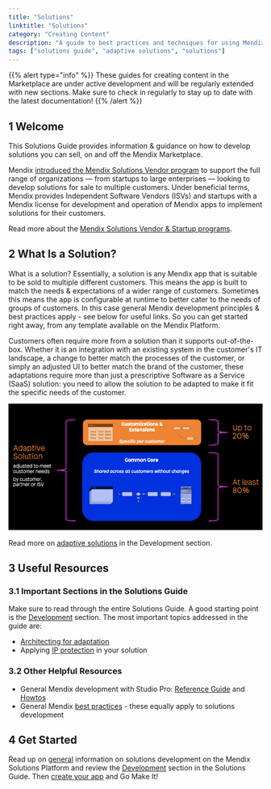 ```yaml
---
title: "Solutions"
linktitle: "Solutions"
category: "Creating Content"
description: "A guide to best practices and techniques for using Mendix"
tags: ["solutions guide", "adaptive solutions", "solutions"]
---
```


{{% alert type="info" %}}
These guides for creating content in the Marketplace are under active development and will be regularly extended with new sections. Make sure to check in regularly to stay up to date with the latest documentation!
{{% /alert %}}

## 1 Welcome

This Solutions Guide provides information & guidance on how to develop solutions you can sell, on and off the Mendix Marketplace.

Mendix [introduced the Mendix Solutions Vendor program](https://www.mendix.com/blog/introducing-the-mendix-isv-partner-program/) to support the full range of organizations — from startups to large enterprises — looking to develop solutions for sale to multiple customers. Under beneficial terms, Mendix provides Independent Software Vendors (ISVs) and startups with a Mendix license for development and operation of Mendix apps to implement solutions for their customers.

Read more about the [Mendix Solutions Vendor & Startup programs](general).

## 2 What Is a Solution?

What is a solution? Essentially, a solution is any Mendix app that is suitable to be sold to multiple different customers. This means the app is built to match the needs & expectations of a wider range of customers. Sometimes this means the app is configurable at runtime to better cater to the needs of groups of customers. In this case general Mendix development principles & best practices apply - see below for useful links. So you can get started right away, from any template available on the Mendix Platform.

Customers often require more from a solution than it supports out-of-the-box. Whether it is an integration with an existing system in the customer's IT landscape, a change to better match the processes of the customer, or simply an adjusted UI to better match the brand of the customer, these adaptations require more than just a prescriptive Software as a Service (SaaS) solution: you need to allow the solution to be adapted to make it fit the specific needs of the customer.

![Adaptive Solution Architecture](attachments/adaptive-solution-architecture.png)

Read more on [adaptive solutions](adaptive-solution-architecture) in the Development section.

## 3 Useful Resources

### 3.1 Important Sections in the Solutions Guide

Make sure to read through the entire Solutions Guide. A good starting point is the [Development](development) section. The most important topics addressed in the guide are:

- [Architecting for adaptation](adaptive-solution-architecture)
- Applying [IP protection](ip-protection) in your solution
<!-- TODO: Custom usage metering to implement different pricing models -->
<!-- TODO: [Version Control](version-control) processes suited to solution development -->
<!-- TODO: Deployment of solutions -->

### 3.2 Other Helpful Resources

- General Mendix development with Studio Pro: [Reference Guide](/refguide) and [Howtos](/howto)
- General Mendix [best practices](/howto/general/dev-best-practices) - these equally apply to solutions development

## 4 Get Started

Read up on [general](general) information on solutions development on the Mendix Solutions Platform and review the [Development](development) section in the Solutions Guide. Then [create your app](https://new.mendix.com/) and Go Make It!
